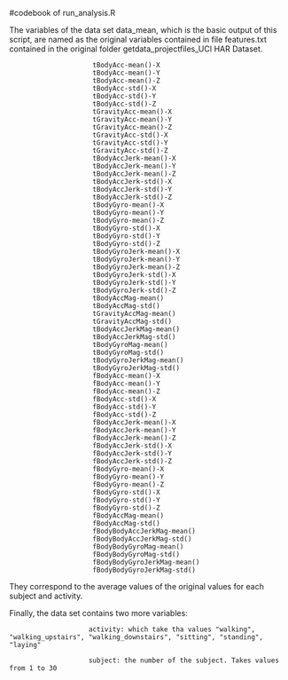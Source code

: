 #codebook of run_analysis.R

The variables of the data set data_mean, which is the basic output of this script, are named as the original variables contained in file features.txt contained in the original folder getdata_projectfiles_UCI HAR Dataset. 

                         tBodyAcc-mean()-X
                         tBodyAcc-mean()-Y
                         tBodyAcc-mean()-Z
                         tBodyAcc-std()-X
                         tBodyAcc-std()-Y
                         tBodyAcc-std()-Z
                         tGravityAcc-mean()-X
                         tGravityAcc-mean()-Y
                         tGravityAcc-mean()-Z
                         tGravityAcc-std()-X
                         tGravityAcc-std()-Y
                         tGravityAcc-std()-Z
                         tBodyAccJerk-mean()-X
                         tBodyAccJerk-mean()-Y
                         tBodyAccJerk-mean()-Z
                         tBodyAccJerk-std()-X
                         tBodyAccJerk-std()-Y
                         tBodyAccJerk-std()-Z
                         tBodyGyro-mean()-X
                         tBodyGyro-mean()-Y
                         tBodyGyro-mean()-Z
                         tBodyGyro-std()-X
                         tBodyGyro-std()-Y
                         tBodyGyro-std()-Z
                         tBodyGyroJerk-mean()-X
                         tBodyGyroJerk-mean()-Y
                         tBodyGyroJerk-mean()-Z
                         tBodyGyroJerk-std()-X
                         tBodyGyroJerk-std()-Y
                         tBodyGyroJerk-std()-Z
                         tBodyAccMag-mean()
                         tBodyAccMag-std()
                         tGravityAccMag-mean()
                         tGravityAccMag-std()
                         tBodyAccJerkMag-mean()
                         tBodyAccJerkMag-std()
                         tBodyGyroMag-mean()
                         tBodyGyroMag-std()
                         tBodyGyroJerkMag-mean()
                         tBodyGyroJerkMag-std()
                         fBodyAcc-mean()-X
                         fBodyAcc-mean()-Y
                         fBodyAcc-mean()-Z
                         fBodyAcc-std()-X
                         fBodyAcc-std()-Y
                         fBodyAcc-std()-Z
                         fBodyAccJerk-mean()-X
                         fBodyAccJerk-mean()-Y
                         fBodyAccJerk-mean()-Z
                         fBodyAccJerk-std()-X
                         fBodyAccJerk-std()-Y
                         fBodyAccJerk-std()-Z
                         fBodyGyro-mean()-X
                         fBodyGyro-mean()-Y
                         fBodyGyro-mean()-Z
                         fBodyGyro-std()-X
                         fBodyGyro-std()-Y
                         fBodyGyro-std()-Z
                         fBodyAccMag-mean()
                         fBodyAccMag-std()
                         fBodyBodyAccJerkMag-mean()
                         fBodyBodyAccJerkMag-std()
                         fBodyBodyGyroMag-mean()
                         fBodyBodyGyroMag-std()
                         fBodyBodyGyroJerkMag-mean()
                         fBodyBodyGyroJerkMag-std()
                         
  They correspond to the average values of the original values for each subject and activity.
  
Finally, the data set contains two more variables:

                        activity: which take tha values "walking", "walking_upstairs", "walking_downstairs", "sitting", "standing", "laying"
                        
                        subject: the number of the subject. Takes values from 1 to 30
